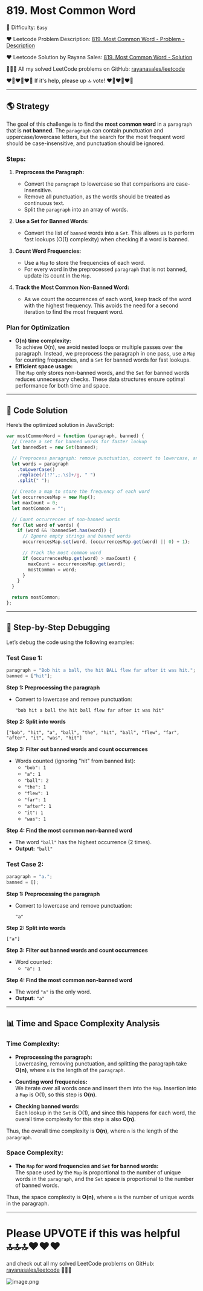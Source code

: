 # 819. Most Common Word

🌱 Difficulty: `Easy`

❤️ Leetcode Problem Description: [819. Most Common Word - Problem - Description](https://leetcode.com/problems/most-common-word/description/)

❤️ Leetcode Solution by Rayana Sales: [819. Most Common Word - Solution](https://leetcode.com/problems/most-common-word/solutions/5955009/topic)

💁🏻‍♀️ All my solved LeetCode problems on GitHub: [rayanasales/leetcode](https://github.com/rayanasales/leetcode)

❤️‍🔥❤️‍🔥❤️‍🔥 If it's help, please up 🔝 vote! ❤️‍🔥❤️‍🔥❤️‍🔥

---

## 🌎 **Strategy**

The goal of this challenge is to find the **most common word** in a `paragraph` that is **not banned**. The `paragraph` can contain punctuation and uppercase/lowercase letters, but the search for the most frequent word should be case-insensitive, and punctuation should be ignored.

### **Steps:**

1. **Preprocess the Paragraph:**

   - Convert the `paragraph` to lowercase so that comparisons are case-insensitive.
   - Remove all punctuation, as the words should be treated as continuous text.
   - Split the `paragraph` into an array of words.

2. **Use a Set for Banned Words:**

   - Convert the list of `banned` words into a `Set`. This allows us to perform fast lookups (O(1) complexity) when checking if a word is banned.

3. **Count Word Frequencies:**
   - Use a `Map` to store the frequencies of each word.
   - For every word in the preprocessed `paragraph` that is not banned, update its count in the `Map`.
4. **Track the Most Common Non-Banned Word:**
   - As we count the occurrences of each word, keep track of the word with the highest frequency. This avoids the need for a second iteration to find the most frequent word.

### **Plan for Optimization**

- **O(n) time complexity:**  
  To achieve O(n), we avoid nested loops or multiple passes over the paragraph. Instead, we preprocess the paragraph in one pass, use a `Map` for counting frequencies, and a `Set` for banned words for fast lookups.
- **Efficient space usage:**  
  The `Map` only stores non-banned words, and the `Set` for banned words reduces unnecessary checks. These data structures ensure optimal performance for both time and space.

---

## 🚀 **Code Solution**

Here’s the optimized solution in JavaScript:

```javascript
var mostCommonWord = function (paragraph, banned) {
  // Create a set for banned words for faster lookup
  let bannedSet = new Set(banned);

  // Preprocess paragraph: remove punctuation, convert to lowercase, and split into words
  let words = paragraph
    .toLowerCase()
    .replace(/[!?',;.\s]+/g, " ")
    .split(" ");

  // Create a map to store the frequency of each word
  let occurrencesMap = new Map();
  let maxCount = 0;
  let mostCommon = "";

  // Count occurrences of non-banned words
  for (let word of words) {
    if (word && !bannedSet.has(word)) {
      // Ignore empty strings and banned words
      occurrencesMap.set(word, (occurrencesMap.get(word) || 0) + 1);

      // Track the most common word
      if (occurrencesMap.get(word) > maxCount) {
        maxCount = occurrencesMap.get(word);
        mostCommon = word;
      }
    }
  }

  return mostCommon;
};
```

---

## 🔎 **Step-by-Step Debugging**

Let’s debug the code using the following examples:

### **Test Case 1:**

```js
paragraph = "Bob hit a ball, the hit BALL flew far after it was hit.";
banned = ["hit"];
```

**Step 1: Preprocessing the paragraph**

- Convert to lowercase and remove punctuation:
  ```
  "bob hit a ball the hit ball flew far after it was hit"
  ```

**Step 2: Split into words**

```
["bob", "hit", "a", "ball", "the", "hit", "ball", "flew", "far", "after", "it", "was", "hit"]
```

**Step 3: Filter out banned words and count occurrences**

- Words counted (ignoring "hit" from banned list):
  - `"bob": 1`
  - `"a": 1`
  - `"ball": 2`
  - `"the": 1`
  - `"flew": 1`
  - `"far": 1`
  - `"after": 1`
  - `"it": 1`
  - `"was": 1`

**Step 4: Find the most common non-banned word**

- The word `"ball"` has the highest occurrence (2 times).
- **Output:** `"ball"`

### **Test Case 2:**

```js
paragraph = "a.";
banned = [];
```

**Step 1: Preprocessing the paragraph**

- Convert to lowercase and remove punctuation:
  ```
  "a"
  ```

**Step 2: Split into words**

```
["a"]
```

**Step 3: Filter out banned words and count occurrences**

- Word counted:
  - `"a": 1`

**Step 4: Find the most common non-banned word**

- The word `"a"` is the only word.
- **Output:** `"a"`

---

## 📊 **Time and Space Complexity Analysis**

### **Time Complexity:**

- **Preprocessing the paragraph:**  
  Lowercasing, removing punctuation, and splitting the paragraph take **O(n)**, where `n` is the length of the `paragraph`.

- **Counting word frequencies:**  
  We iterate over all words once and insert them into the `Map`. Insertion into a `Map` is O(1), so this step is **O(n)**.

- **Checking banned words:**  
  Each lookup in the `Set` is O(1), and since this happens for each word, the overall time complexity for this step is also **O(n)**.

Thus, the overall time complexity is **O(n)**, where `n` is the length of the `paragraph`.

### **Space Complexity:**

- **The `Map` for word frequencies and `Set` for banned words:**  
  The space used by the `Map` is proportional to the number of unique words in the `paragraph`, and the `Set` space is proportional to the number of banned words.

Thus, the space complexity is **O(n)**, where `n` is the number of unique words in the paragraph.

---

# Please UPVOTE if this was helpful 🔝🔝🔝❤️❤️❤️

and check out all my solved LeetCode problems on GitHub: [rayanasales/leetcode](https://github.com/rayanasales/leetcode) 🤙😚🤘

![image.png](https://assets.leetcode.com/users/images/57bce3b1-56e2-4c20-9cdf-b61fef26b93b_1725494158.6252415.png)
